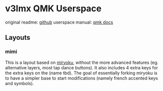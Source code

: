 # v3lmx QMK Userspace

original readme: [github](https://github.com/qmk/qmk_userspace/blob/main/README.md)
userspace manual: [qmk docs](https://docs.qmk.fm/newbs_external_userspace)

## Layouts

### mimi

This is a layout based on [miryoku](https://github.com/manna-harbour/miryoku), without the more advanced features (eg. alternative layers, most tap dance buttons).
It also includes 4 extra keys for the extra keys on the (name tbd).
The goal of essentially forking miryoku is to have a simpler base to start modifications (namely french accented keys and symbols).
